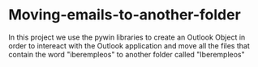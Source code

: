# Moving-emails-to-another-folder

In this project we use the pywin libraries to create an Outlook Object in order to intereact with the Outlook application and move all the files that contain the word "iberempleos" to another folder called "Iberempleos"
